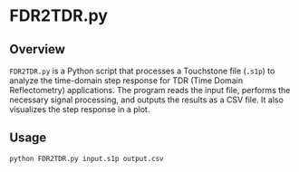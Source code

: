 # FDR2TDR.py

## Overview
`FDR2TDR.py` is a Python script that processes a Touchstone file (`.s1p`) to analyze the time-domain step response for TDR (Time Domain Reflectometry) applications. The program reads the input file, performs the necessary signal processing, and outputs the results as a CSV file. It also visualizes the step response in a plot.

## Usage
```bash
python FDR2TDR.py input.s1p output.csv
